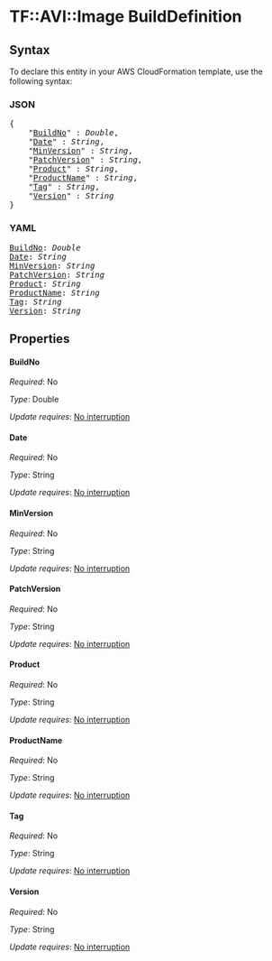 # TF::AVI::Image BuildDefinition

## Syntax

To declare this entity in your AWS CloudFormation template, use the following syntax:

### JSON

<pre>
{
    "<a href="#buildno" title="BuildNo">BuildNo</a>" : <i>Double</i>,
    "<a href="#date" title="Date">Date</a>" : <i>String</i>,
    "<a href="#minversion" title="MinVersion">MinVersion</a>" : <i>String</i>,
    "<a href="#patchversion" title="PatchVersion">PatchVersion</a>" : <i>String</i>,
    "<a href="#product" title="Product">Product</a>" : <i>String</i>,
    "<a href="#productname" title="ProductName">ProductName</a>" : <i>String</i>,
    "<a href="#tag" title="Tag">Tag</a>" : <i>String</i>,
    "<a href="#version" title="Version">Version</a>" : <i>String</i>
}
</pre>

### YAML

<pre>
<a href="#buildno" title="BuildNo">BuildNo</a>: <i>Double</i>
<a href="#date" title="Date">Date</a>: <i>String</i>
<a href="#minversion" title="MinVersion">MinVersion</a>: <i>String</i>
<a href="#patchversion" title="PatchVersion">PatchVersion</a>: <i>String</i>
<a href="#product" title="Product">Product</a>: <i>String</i>
<a href="#productname" title="ProductName">ProductName</a>: <i>String</i>
<a href="#tag" title="Tag">Tag</a>: <i>String</i>
<a href="#version" title="Version">Version</a>: <i>String</i>
</pre>

## Properties

#### BuildNo

_Required_: No

_Type_: Double

_Update requires_: [No interruption](https://docs.aws.amazon.com/AWSCloudFormation/latest/UserGuide/using-cfn-updating-stacks-update-behaviors.html#update-no-interrupt)

#### Date

_Required_: No

_Type_: String

_Update requires_: [No interruption](https://docs.aws.amazon.com/AWSCloudFormation/latest/UserGuide/using-cfn-updating-stacks-update-behaviors.html#update-no-interrupt)

#### MinVersion

_Required_: No

_Type_: String

_Update requires_: [No interruption](https://docs.aws.amazon.com/AWSCloudFormation/latest/UserGuide/using-cfn-updating-stacks-update-behaviors.html#update-no-interrupt)

#### PatchVersion

_Required_: No

_Type_: String

_Update requires_: [No interruption](https://docs.aws.amazon.com/AWSCloudFormation/latest/UserGuide/using-cfn-updating-stacks-update-behaviors.html#update-no-interrupt)

#### Product

_Required_: No

_Type_: String

_Update requires_: [No interruption](https://docs.aws.amazon.com/AWSCloudFormation/latest/UserGuide/using-cfn-updating-stacks-update-behaviors.html#update-no-interrupt)

#### ProductName

_Required_: No

_Type_: String

_Update requires_: [No interruption](https://docs.aws.amazon.com/AWSCloudFormation/latest/UserGuide/using-cfn-updating-stacks-update-behaviors.html#update-no-interrupt)

#### Tag

_Required_: No

_Type_: String

_Update requires_: [No interruption](https://docs.aws.amazon.com/AWSCloudFormation/latest/UserGuide/using-cfn-updating-stacks-update-behaviors.html#update-no-interrupt)

#### Version

_Required_: No

_Type_: String

_Update requires_: [No interruption](https://docs.aws.amazon.com/AWSCloudFormation/latest/UserGuide/using-cfn-updating-stacks-update-behaviors.html#update-no-interrupt)

